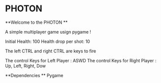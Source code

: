 # PHOTON

**Welcome to the PHOTON **

A simple multiplayer game usign pygame !

Initial Health: 100
Health drop per shot: 10

The left CTRL and right CTRL are keys to fire

The control Keys for Left Player : ASWD
The control Keys for Right Player : Up, Left, Right, Dow

**Dependencies **
Pygame
